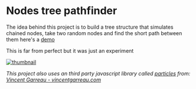 # Nodes tree pathfinder

The idea behind this project is to build a tree structure that simulates chained nodes, take two random nodes and find the short path between them here's a [demo](https://developintech.com/projects/nodes/)

This is far from perfect but it was just an experiment

[![thumbnail](https://developintech.com/projects/nodes/nodes-thumbnail.png)](https://developintech.com/projects/nodes/)

*This project also uses an third party javascript library called [particles](https://vincentgarreau.com/particles.js/) from: [Vincent Garreau - vincentgarreau.com](vincentgarreau.com)*
